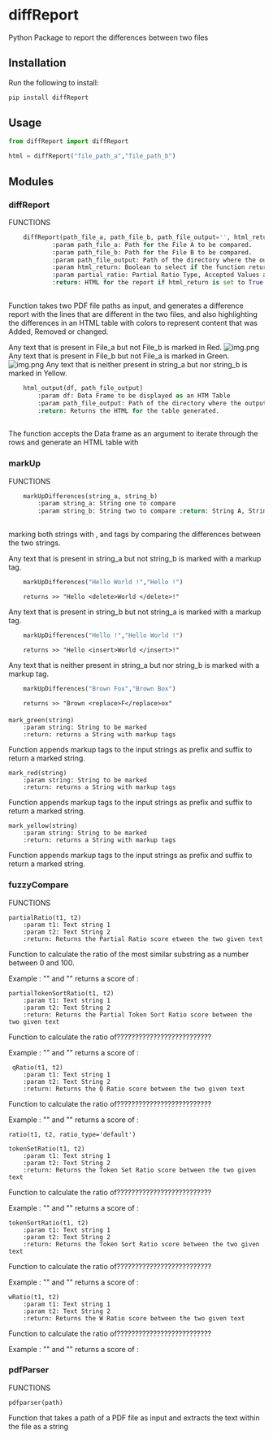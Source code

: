 # diffReport
Python Package to report the differences between two files

## Installation

Run the following to install:

```python
pip install diffReport
```

## Usage

```python
from diffReport import diffReport

html = diffReport("file_path_a","file_path_b")
```

## Modules
### diffReport

FUNCTIONS

```python
    diffReport(path_file_a, path_file_b, path_file_output='', html_return=True, partial_ratio='tokenSortRatio')
            :param path_file_a: Path for the File A to be compared.
            :param path_file_b: Path for the File B to be compared.
            :param path_file_output: Path of the directory where the output HTML file needs to be saved. (Default: 'Output/')
            :param html_return: Boolean to select if the function returns HTML of the report. (True by default)
            :param partial_ratio: Partial Ratio Type, Accepted Values are ("Ratio", "qRatio", "wRatio", "ratio_2", "tokenSetRatio", "tokenSortRatio", "partialTokenSortRatio", "default")
            :return: HTML for the report if html_return is set to True.  If set to false, it will return the DataFrame.
            
```
    
Function takes two PDF file paths as input, and generates a difference report with the lines that are different in the two files, and also highlighting the differences in an HTML table with colors to represent content that was Added, Removed or changed.
        
Any text that is present in File_a but not File_b is marked in Red.
![img.png](src/Example/Images/mark_green.png)
Any text that is present in File_b but not File_a is marked in Green.
![img.png](src/Example/Images/mark_red.png)
Any text that is neither present in string_a but nor string_b is marked in Yellow.
   
```python
    html_output(df, path_file_output)
        :param df: Data Frame to be displayed as an HTM Table
        :param path_file_output: Path of the directory where the output HTML file needs to be saved. (Default: 'Output/')
        :return: Returns the HTML for the table generated.
     
``` 
       
The function accepts the Data frame as an argument to iterate through the rows and generate an HTML table with

### markUp

FUNCTIONS
```python
    markUpDifferences(string_a, string_b)
        :param string_a: String one to compare
        :param string_b: String two to compare :return: String A, String B after
        
```
marking both strings with <insert>,<replace> and <delete> tags by comparing the differences between the two
strings.

        
Any text that is present in string_a but not string_b is marked with a <delete> markup tag.
```python
    markUpDifferences("Hello World !","Hello !")
```
        returns >> "Hello <delete>World </delete>!"

Any text that is present in string_b but not string_a is marked with a <insert> markup tag.
```python
    markUpDifferences("Hello !","Hello World !")
```
        returns >> "Hello <insert>World </insert>!"
        
Any text that is neither present in string_a but nor string_b is marked with a <replace> markup tag. 
```python
    markUpDifferences("Brown Fox","Brown Box")
```
        returns >> "Brown <replace>F</replace>ox"
####

    mark_green(string)
        :param string: String to be marked
        :return: returns a String with markup tags
        
Function appends <insert></insert> markup tags to the input strings as prefix and suffix to return a marked string.

    
    mark_red(string)
        :param string: String to be marked
        :return: returns a String with markup tags
        
Function appends <delete></delete> markup tags to the input strings as prefix and suffix to return a marked string.

    
    mark_yellow(string)
        :param string: String to be marked
        :return: returns a String with markup tags
        
Function appends <replace></replace> markup tags to the input strings as prefix and suffix to return a marked string.

### fuzzyCompare

FUNCTIONS

    partialRatio(t1, t2)
        :param t1: Text string 1
        :param t2: Text String 2
        :return: Returns the Partial Ratio score etween the two given text
        
Function to calculate the ratio of the most similar substring as a number between 0 and 100.
        
Example : "" and "" returns a score of :
    
    partialTokenSortRatio(t1, t2)
        :param t1: Text string 1
        :param t2: Text String 2
        :return: Returns the Partial Token Sort Ratio score between the two given text
        
Function to calculate the ratio of??????????????????????????
        
Example : "" and "" returns a score of :
    
     qRatio(t1, t2)
        :param t1: Text string 1
        :param t2: Text String 2
        :return: Returns the Q Ratio score between the two given text
        
Function to calculate the ratio of??????????????????????????
        
Example : "" and "" returns a score of :
    
    ratio(t1, t2, ratio_type='default')
    
    tokenSetRatio(t1, t2)
        :param t1: Text string 1
        :param t2: Text String 2
        :return: Returns the Token Set Ratio score between the two given text
        
Function to calculate the ratio of??????????????????????????
        
Example : "" and "" returns a score of :
    
    tokenSortRatio(t1, t2)
        :param t1: Text string 1
        :param t2: Text String 2
        :return: Returns the Token Sort Ratio score between the two given text
        
Function to calculate the ratio of??????????????????????????
        
Example : "" and "" returns a score of :
    
    wRatio(t1, t2)
        :param t1: Text string 1
        :param t2: Text String 2
        :return: Returns the W Ratio score between the two given text
        
Function to calculate the ratio of??????????????????????????
        
Example : "" and "" returns a score of :

### pdfParser

FUNCTIONS

    pdfparser(path)
        
Function that takes a path of a PDF file as input and extracts the text within the file as a string

